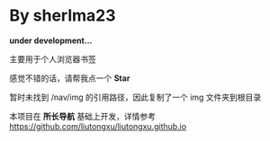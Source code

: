 # By sherlma23
**under development...**

主要用于个人浏览器书签

感觉不错的话，请帮我点一个 **Star**


暂时未找到 /nav/img 的引用路径，因此复制了一个 img 文件夹到根目录



本项目在 **所长导航** 基础上开发，详情参考 https://github.com/liutongxu/liutongxu.github.io
